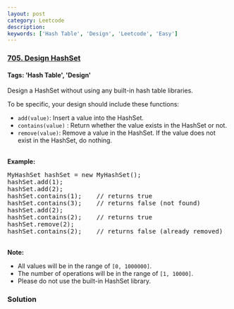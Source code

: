 ```yaml
---
layout: post
category: Leetcode
description: 
keywords: ['Hash Table', 'Design', 'Leetcode', 'Easy']
---
```

### [705. Design HashSet](https://leetcode.com/problems/design-hashset)

#### Tags: 'Hash Table', 'Design'

<div class="content__u3I1 question-content__JfgR"><div><p>Design a HashSet without using any built-in hash table libraries.</p>
<p>To be specific, your design should include these functions:</p>
<ul>
<li><code>add(value)</code>: Insert a value into the HashSet. </li>
<li><code>contains(value)</code> : Return whether the value exists in the HashSet or not.</li>
<li><code>remove(value)</code>: Remove a value in the HashSet. If the value does not exist in the HashSet, do nothing.</li>
</ul>
<p><br/>
<strong>Example:</strong></p>
<pre>MyHashSet hashSet = new MyHashSet();
hashSet.add(1);         
hashSet.add(2);         
hashSet.contains(1);    // returns true
hashSet.contains(3);    // returns false (not found)
hashSet.add(2);          
hashSet.contains(2);    // returns true
hashSet.remove(2);          
hashSet.contains(2);    // returns false (already removed)
</pre>
<p><br/>
<strong>Note:</strong></p>
<ul>
<li>All values will be in the range of <code>[0, 1000000]</code>.</li>
<li>The number of operations will be in the range of <code>[1, 10000]</code>.</li>
<li>Please do not use the built-in HashSet library.</li>
</ul>
</div></div>

### Solution
